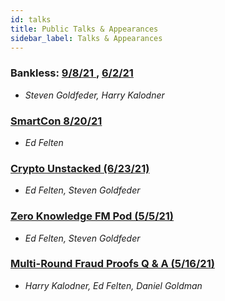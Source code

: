 ```yaml
---
id: talks
title: Public Talks & Appearances
sidebar_label: Talks & Appearances
---
```


### Bankless: [9/8/21 ](https://www.youtube.com/watch?v=W33LtejihY8&t=536s), [6/2/21](https://youtu.be/Bv2oKuOg86g?t=735)

- _Steven Goldfeder, Harry Kalodner_

### [SmartCon 8/20/21](https://www.youtube.com/watch?v=YlsxVWTcIgI)

- _Ed Felten_

### [Crypto Unstacked (6/23/21)](https://www.youtube.com/watch?v=xULENuwCkO0)

- _Ed Felten, Steven Goldfeder_

### [Zero Knowledge FM Pod (5/5/21)](https://zeroknowledge.fm/179-2/)

- _Ed Felten, Steven Goldfeder_

### [Multi-Round Fraud Proofs Q & A (5/16/21)](https://www.youtube.com/watch?v=NxvGatp9dIE)

- _Harry Kalodner, Ed Felten, Daniel Goldman_